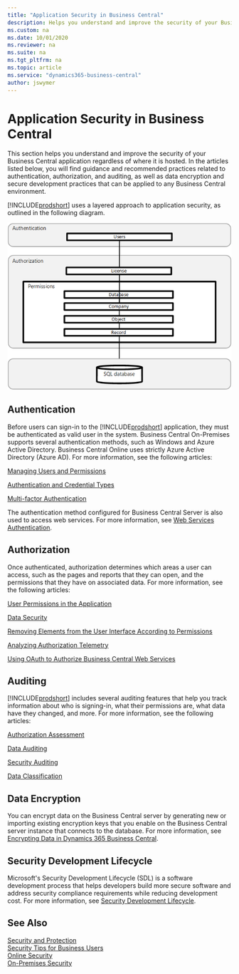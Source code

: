 ```yaml
---
title: "Application Security in Business Central"
description: Helps you understand and improve the security of your Business Central application regardless of where it is hosted.
ms.custom: na
ms.date: 10/01/2020
ms.reviewer: na
ms.suite: na
ms.tgt_pltfrm: na
ms.topic: article
ms.service: "dynamics365-business-central"
author: jswymer
---
```


# Application Security in Business Central

This section helps you understand and improve the security of your Business Central application regardless of where it is hosted. In the articles listed below, you will find guidance and recommended practices related to authentication, authorization, and auditing, as well as data encryption and secure development practices that can be applied to any Business Central environment.

[!INCLUDE[prodshort](../developer/includes/prodshort.md)] uses a layered approach to application security, as outlined in the following diagram.

![Security overview](../developer/media/security-overview.png "Security overview")

## Authentication

Before users can sign-in to the [!INCLUDE[prodshort](../developer/includes/prodshort.md)] application, they must be authenticated as valid user in the system. Business Central On-Premises supports several authentication methods, such as Windows and Azure Active Directory. Business Central Online uses strictly Azure Active Directory (Azure AD).  For more information, see the following articles:

[Managing Users and Permissions](/dynamics365/business-central/ui-how-users-permissions)

<!-- [User Authentication](user-security.md#user-authentication)  -->

[Authentication and Credential Types](../administration/users-credential-types.md)

[Multi-factor Authentication](multifactor-authentication.md)  

The authentication method configured for Business Central Server is also used to access web services. For more information, see [Web Services Authentication](../webservices/web-services-authentication.md).
 
## Authorization

Once authenticated, authorization determines which areas a user can access, such as the pages and reports that they can open, and the permissions that they have on associated data. For more information, see the following articles:

[User Permissions in the Application](user-security.md#user-permissions-in-the-application) 

[Data Security](data-security.md?tabs=database-level)

<!--[Managing Users and Permissions](/dynamics365/business-central/ui-how-users-permissions) redundant -->

[Removing Elements from the User Interface According to Permissions](../administration/hide-ui-elements.md)  

[Analyzing Authorization Telemetry](../administration/telemetry-authorization-trace.md)

[Using OAuth to Authorize Business Central Web Services ](../webservices/authenticate-web-services-using-oauth.md)

## Auditing

[!INCLUDE[prodshort](../developer/includes/prodshort.md)] includes several auditing features that help you track information about who is signing-in, what their permissions are, what data have they changed, and more.  For more information, see the following articles:

[Authorization Assessment](/dynamics365/business-central/ui-how-users-permissions#to-get-an-overview-of-a-users-permissions)
  
[Data Auditing](/dynamics365/business-central/across-log-changes)
  
[Security Auditing](security-auditing.md)

[Data Classification](/dynamics365/business-central/admin-classifying-data-sensitivity)
  
## Data Encryption

You can encrypt data on the Business Central server by generating new or importing existing encryption keys that you enable on the Business Central server instance that connects to the database. For more information, see [Encrypting Data in Dynamics 365 Business Central](../developer/devenv-encrypting-data.md).

<!-- [Data encryption](/dynamics365/business-central/admin-manage-data-encryption)-->  

## Security Development Lifecycle

Microsoft's Security Development Lifecycle (SDL) is a software development process that helps developers build more secure software and address security compliance requirements while reducing development cost. For more information, see [Security Development Lifecycle](https://www.microsoft.com/sdl).  

## See Also  

[Security and Protection](security-and-protection.md)  
[Security Tips for Business Users](security-users.md)  
[Online Security](security-online.md)  
[On-Premises Security](security-onpremises.md)  

